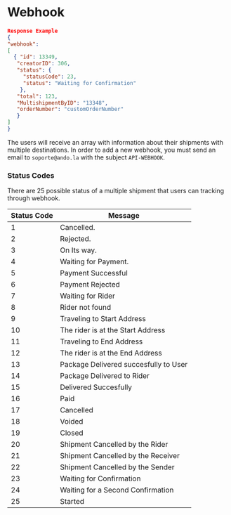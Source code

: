 # Webhook

```json
Response Example
{
"webhook": 
[ 
  { "id": 13349,
   "creatorID": 306,
   "status": { 
     "statusCode": 23, 
     "status": "Waiting for Confirmation" 
    },
   "total": 123,
   "MultishipmentByID": "13348",
   "orderNumber": "customOrderNumber"
   } 
]
}
```

The users will receive an array with information about their shipments with multiple destinations. In order to add a new webhook, you must send an email to `soporte@ando.la` with the subject `API-WEBHOOK`. 

### Status Codes

There are 25 possible status of a multiple shipment that users can tracking through webhook.

Status Code | Message
---------- | -------
1	| Cancelled.
2 | Rejected.
3 | On Its way.
4 | Waiting for Payment.
5 | Payment Successful
6 | Payment Rejected
7 | Waiting for Rider
8 | Rider not found
9 | Traveling to Start Address
10 | The rider is at the Start Address
11 | Traveling to End Address
12 | The rider is at the End Address
13 | Package Delivered succesfully to User
14 | Package Delivered to Rider
15 | Delivered Succesfully
16 | Paid
17 | Cancelled
18 | Voided
19 | Closed
20 | Shipment Cancelled by the Rider
21 | Shipment Cancelled by the Receiver
22 | Shipment Cancelled by the Sender
23 | Waiting for Confirmation
24 | Waiting for a Second Confirmation
25 | Started 